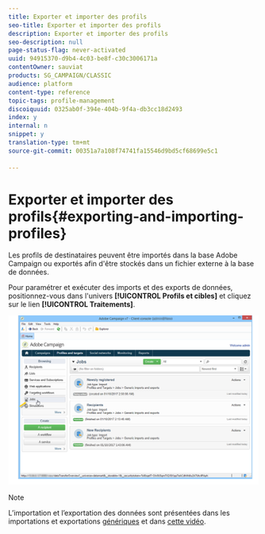 ```yaml
---
title: Exporter et importer des profils
seo-title: Exporter et importer des profils
description: Exporter et importer des profils
seo-description: null
page-status-flag: never-activated
uuid: 94915370-d9b4-4c03-be8f-c30c3006171a
contentOwner: sauviat
products: SG_CAMPAIGN/CLASSIC
audience: platform
content-type: reference
topic-tags: profile-management
discoiquuid: 0325ab0f-394e-404b-9f4a-db3cc18d2493
index: y
internal: n
snippet: y
translation-type: tm+mt
source-git-commit: 00351a7a108f74741fa15546d9bd5cf68699e5c1

---
```



# Exporter et importer des profils{#exporting-and-importing-profiles}

Les profils de destinataires peuvent être importés dans la base Adobe Campaign ou exportés afin d&#39;être stockés dans un fichier externe à la base de données.

Pour paramétrer et exécuter des imports et des exports de données, positionnez-vous dans l&#39;univers **[!UICONTROL Profils et cibles]** et cliquez sur le lien **[!UICONTROL Traitements]**.

![](assets/s_ncs_user_interface_import_link.png)

>[!NOTE]
>
>L’importation et l’exportation des données sont présentées dans les importations et exportations [génériques](../../platform/using/generic-imports-and-exports.md) et dans [cette vidéo](https://docs.adobe.com/content/help/en/campaign-learn/campaign-classic-tutorials/getting-started/importing-profiles.html).

